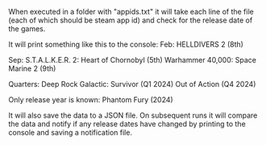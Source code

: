 When executed in a folder with "appids.txt" it will take each line of the file (each of which should be steam app id) and check for the release date of the games.

It will print something like this to the console:
Feb:
HELLDIVERS 2 (8th)

Sep:
S.T.A.L.K.E.R. 2: Heart of Chornobyl (5th)
Warhammer 40,000: Space Marine 2 (9th)

Quarters:
Deep Rock Galactic: Survivor (Q1 2024)
Out of Action (Q4 2024)

Only release year is known:
Phantom Fury (2024)

It will also save the data to a JSON file. On subsequent runs it will compare the data and notify if any release dates have changed by printing to the console and saving a notification file.
